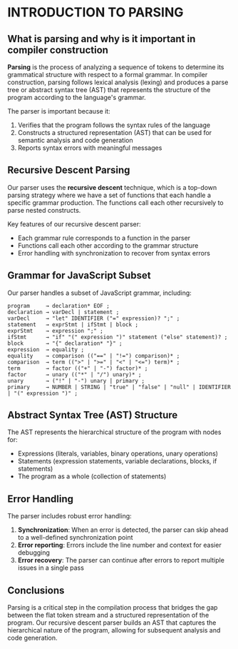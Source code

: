 # INTRODUCTION TO PARSING

## What is parsing and why is it important in compiler construction

**Parsing** is the process of analyzing a sequence of tokens to determine its grammatical structure with respect to a formal grammar. In compiler construction, parsing follows lexical analysis (lexing) and produces a parse tree or abstract syntax tree (AST) that represents the structure of the program according to the language's grammar.

The parser is important because it:
1. Verifies that the program follows the syntax rules of the language
2. Constructs a structured representation (AST) that can be used for semantic analysis and code generation
3. Reports syntax errors with meaningful messages

## Recursive Descent Parsing

Our parser uses the **recursive descent** technique, which is a top-down parsing strategy where we have a set of functions that each handle a specific grammar production. The functions call each other recursively to parse nested constructs.

Key features of our recursive descent parser:
- Each grammar rule corresponds to a function in the parser
- Functions call each other according to the grammar structure
- Error handling with synchronization to recover from syntax errors

## Grammar for JavaScript Subset

Our parser handles a subset of JavaScript grammar, including:

```
program     → declaration* EOF ;
declaration → varDecl | statement ;
varDecl     → "let" IDENTIFIER ("=" expression)? ";" ;
statement   → exprStmt | ifStmt | block ;
exprStmt    → expression ";" ;
ifStmt      → "if" "(" expression ")" statement ("else" statement)? ;
block       → "{" declaration* "}" ;
expression  → equality ;
equality    → comparison (("==" | "!=") comparison)* ;
comparison  → term ((">" | ">=" | "<" | "<=") term)* ;
term        → factor (("+" | "-") factor)* ;
factor      → unary (("*" | "/") unary)* ;
unary       → ("!" | "-") unary | primary ;
primary     → NUMBER | STRING | "true" | "false" | "null" | IDENTIFIER | "(" expression ")" ;
```

## Abstract Syntax Tree (AST) Structure

The AST represents the hierarchical structure of the program with nodes for:
- Expressions (literals, variables, binary operations, unary operations)
- Statements (expression statements, variable declarations, blocks, if statements)
- The program as a whole (collection of statements)

## Error Handling

The parser includes robust error handling:
1. **Synchronization**: When an error is detected, the parser can skip ahead to a well-defined synchronization point
2. **Error reporting**: Errors include the line number and context for easier debugging
3. **Error recovery**: The parser can continue after errors to report multiple issues in a single pass

## Conclusions

Parsing is a critical step in the compilation process that bridges the gap between the flat token stream and a structured representation of the program. Our recursive descent parser builds an AST that captures the hierarchical nature of the program, allowing for subsequent analysis and code generation.
